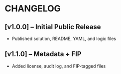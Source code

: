# CHANGELOG

## [v1.0.0] – Initial Public Release
- Published solution, README, YAML, and logic files

## [v1.1.0] – Metadata + FIP
- Added license, audit log, and FIP-tagged files
